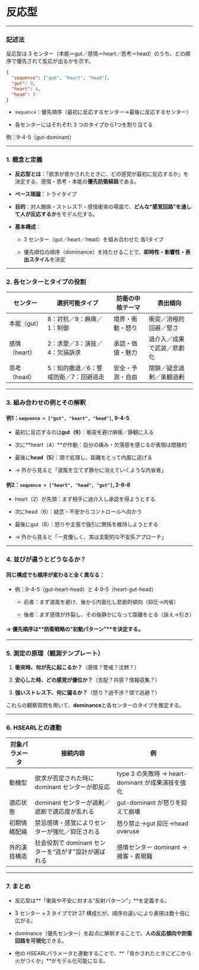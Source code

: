 # 反応型

---

### 記述法

反応型は 3 センター（本能＝gut／感情＝heart／思考＝head）のうち、どの順序で優先されて反応が出るかを示す。

```json
{
  "sequence": ["gut", "heart", "head"],
  "gut": 9,
  "heart": 4,
  "head": 5
}
```

- `sequence`：優先順序（最初に反応するセンター→最後に反応するセンター）

- 各センターにはそれぞれ 3 つのタイプから1つを割り当てる

例：9-4-5（gut-dominant）

---

### 1. 概念と定義

- **反応型とは**：「欲求が脅かされたときに、どの感覚が最初に反応するか」を決定する、感情・思考・本能の**優先防衛経路**である。

- **ベース理論**：トライタイプ



- **目的**：対人関係・ストレス下・感情衝突の場面で、**どんな“感覚回路”を通して人が反応するか**をモデル化する。

- **基本構成**：

    - 3 センター（gut／heart／head）を組み合わせた 各1タイプ

    - 優先順位の順序（dominance）を持たせることで、**即時性・影響性・表出スタイル**を決定


---

### 2. 各センターとタイプの役割

|センター|選択可能タイプ|防衛の中核テーマ|表出傾向|
|---|---|---|---|
|本能（gut）|8：対抗／9：麻痺／1：制御|境界・衝動・怒り|衝突／消極的回避／堅さ|
|感情（heart）|2：求愛／3：演技／4：欠損訴求|承認・価値・魅力|過介入／成果で武装／悲劇化|
|思考（head）|5：知的撤退／6：警戒防衛／7：回避逃走|安全・予測・自由|閉鎖／疑念過剰／楽観過剰|

---

### 3. 組み合わせの例とその解釈

#### 例1：`sequence = ["gut", "heart", "head"]`, 9-4-5

- 最初に反応するのは**gut（9）**：衝突を避け麻痺／静観に入る

- 次に**heart（4）**が作動：自分の痛み・欠落感を感じるが表現は間接的

- 最後に**head（5）**：頭で処理し、距離をとって内面に逃げる

- → 外から見ると「波風を立てず静かに消えていくような内省者」


#### 例2：`sequence = ["heart", "head", "gut"]`, 2-6-8

- heart（2）が先頭：まず相手に過介入し承認を得ようとする

- 次にhead（6）：疑念・不安からコントロールへ向かう

- 最後にgut（8）：怒りや主張で強引に関係を維持しようとする

- → 外から見ると「一見優しく、実は支配的な不安系アプローチ」


---

### 4. 並びが違うとどうなるか？

#### 同じ構成でも順序が変わると全く異なる：

- 例：9-4-5（gut-heart-head）と 4-9-5（heart-gut-head）

    - 前者：まず波風を避け、後から内面化し悲劇的傾向（抑圧→内省）

    - 後者：まず感情が炸裂し、その後静かになって距離をとる（訴え→引き）


#### → 優先順序は**防衛戦略の“初動パターン”**を決定する。

---

### 5. 測定の原理（観測テンプレート）

1. **衝突時、何が先に起こるか？**（感情？警戒？沈黙？）

2. **安心した時、どの感覚が優位か？**（支配？共感？情報収集？）

3. **強いストレス下、何に偏るか？**（怒り？過干渉？頭で逃避？）


これらの観察質問を用いて、**dominance**と各センターのタイプを推定する。

---

### 6. HSEARLとの連動

|対象パラメータ|接続内容|例|
|---|---|---|
|動機型|欲求が否定された時に dominant センターが即反応|type 3 の失敗時 → heart-dominant が成果演技を強化|
|適応状態|dominant センターが過剰／遮断で適応度が乱れる|gut-dominant が怒りを抑えて崩壊|
|初期情緒配線|禁忌感情・感覚によりセンターが強化／抑圧される|怒り禁止→gut 抑圧→head overuse|
|外的演技構造|社会役割で dominant センターを“逃がす”設計が選ばれる|感情センター dominant → 接客・表現職|

---

### 7. まとめ

- 反応型は**「衝突や不安に対する“反射パターン”」**を定義する。

- 3 センター × 3 タイプで計 27 構成だが、順序の違いにより表現は数十倍に広がる。

- dominance（優先センター）を起点に解釈することで、**人の反応傾向や防衛回路を可視化**できる。

- 他の HSEARLパラメータと連動することで、**「脅かされたときにどこから火がつくか」**がモデル化可能になる。
